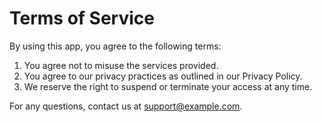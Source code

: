 # Terms of Service

By using this app, you agree to the following terms:

1. You agree not to misuse the services provided.
2. You agree to our privacy practices as outlined in our Privacy Policy.
3. We reserve the right to suspend or terminate your access at any time.

For any questions, contact us at support@example.com.

